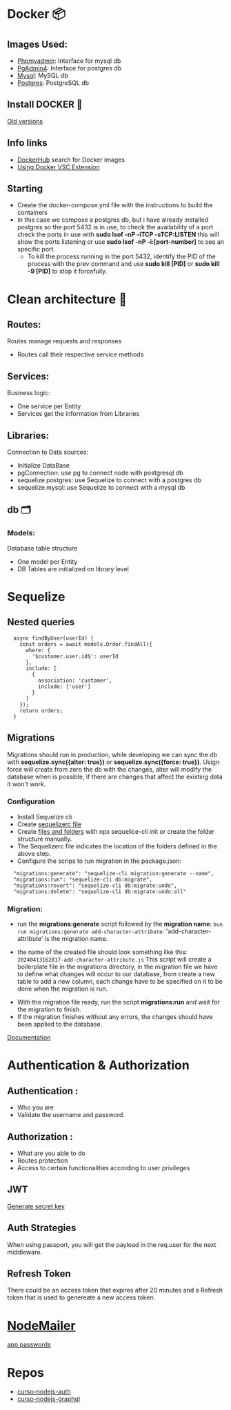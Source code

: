 # Docker 📦

## Images Used:

- [Phpmyadmin](https://hub.docker.com/_/phpmyadmin): Interface for mysql db
- [PgAdmin4](https://hub.docker.com/r/dpage/pgadmin4): Interface for postgres db
- [Mysql](https://hub.docker.com/_/mysql): MySQL db
- [Postgres](https://hub.docker.com/_/postgres): PostgreSQL db

## Install DOCKER 🥸

[Old versions](https://gist.github.com/kupietools/2f9f085228d765da579f0f0702bec33c)

## Info links

- [DockerHub](https://hub.docker.com/) search for Docker images
- [Using Docker VSC Extension](https://learn.microsoft.com/es-es/visualstudio/docker/tutorials/docker-tutorial?WT.mc_id=vscode_docker_aka_getstartedwithdocker)
 
## Starting

- Create the docker-compose.yml file with the instructions to build the containers
- In this case we compose a postgres db, but i have already installed postgres so the port 5432 is in use, to check the availability of a port check the ports in use with **sudo lsof -nP -iTCP -sTCP:LISTEN** this will show the ports listening or use **sudo lsof -nP -i:[port-number]** to see an specific port.
  - To kill the process running in the port 5432, identify the PID of the process with the prev command and use **sudo kill [PID]** or **sudo kill -9 [PID]** to stop it forcefully.

# Clean architecture 🧹

## Routes:

Routes manage requests and responses
- Routes call their respective service methods

## Services:

Business logic:
- One service per Entity
- Services get the information from Libraries

## Libraries:

Connection to Data sources:
- Initialize DataBase
- pgConnection: use pg to connect node with postgresql db
- sequelize.postgres: use Sequelize to connect with a postgres db
- sequelize.mysql: use Sequelize to connect with a mysql db

## db 🗂

### Models:

Database table structure
- One model per Entity
- DB Tables are initialized on library level

# Sequelize

## Nested queries

```
  async findByUser(userId) {
    const orders = await models.Order.findAll({
      where: {
        '$customer.user.id$': userId
      },
      include: [
        {
          association: 'customer',
          include: ['user']
        }
      ]
    });
    return orders;
  }
```

## Migrations

Migrations should run in production, while developing we can sync the db with **sequelize.sync({alter: true})** or **sequelize.sync({force: true})**. Usign force will create from zero the db with the changes, alter will modify the database when is possible, if there are changes that affect the existing data it won't work.

### Configuration

- Install Sequelize cli
- Create [sequelizerc file](https://sequelize.org/docs/v6/other-topics/migrations/#the-sequelizerc-file)
- Create [files and folders](https://sequelize.org/docs/v6/other-topics/migrations/#project-bootstrapping) with npx sequelice-cli init or create the folder structure manually.
- The Sequelizerc file indicates the location of the folders defined in the above step.
- Configure the scrips to run migration in the package.json:

```
  "migrations:generate": "sequelize-cli migration:generate --name",
  "migrations:run": "sequelize-cli db:migrate",
  "migrations:revert": "sequelize-cli db:migrate:undo",
  "migrations:delete": "sequelize-cli db:migrate:undo:all" 
```

### Migration:

- run the **migrations:generate** script followed by the **migration name**:
`bun run migrations:generate add-character-attribute`: 'add-character-attribute' is the migration name.
* the name of the created file should look something like this: `20240413162817-add-character-attribute.js`
This script will create a boilerplate file in the migrations directory, in the migration file we have to define what changes will occur to our database, from create a new table to add a new column, each change have to be specified on it to be done when the migration is run.
- With the migration file ready, run the script **migrations:run** and wait for the migration to finish.
- If the migration finishes without any errors, the changes should have been applied to the database.

[Documentation](https://sequelize.org/docs/v6/other-topics/migrations)

# Authentication & Authorization

## Authentication : 

- Who you are
- Validate the username and password.

## Authorization :

- What are you able to do
- Routes protection
- Access to certain functionalities according to user privileges

## JWT

[Generate secret key](https://keygen.io/#fakeLink)

## Auth Strategies

When using passport, you will get the payload in the req.user for the next middleware.

## Refresh Token

There could be an access token that expires after 20 minutes and a Refresh token that is used to genereate a new access token.

# [NodeMailer](https://www.nodemailer.com/)

[app passwords](https://support.google.com/accounts/answer/185833?hl=es-419&sjid=5607186331530498619-NA)

# Repos

- [curso-nodejs-auth](https://github.com/platzi/curso-nodejs-auth/tree/13-step)
- [curso-nodejs-graphql](https://github.com/platzi/curso-nodejs-graphql/tree/step-1-init)
